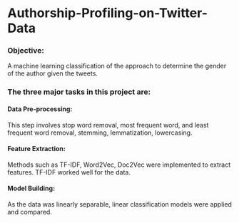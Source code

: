 # Authorship-Profiling-on-Twitter-Data


### Objective: 
A machine learning classification of the approach to determine the gender of the author given the tweets. 

### The three major tasks in this project are:

#### Data Pre-processing: 
This step involves stop word removal, most frequent word, and least frequent word removal, stemming, lemmatization, lowercasing.
#### Feature Extraction: 
Methods such as TF-IDF, Word2Vec, Doc2Vec were implemented to extract features. TF-IDF worked well for the data.
#### Model Building: 
As the data was linearly separable, linear classification models were applied and compared.
